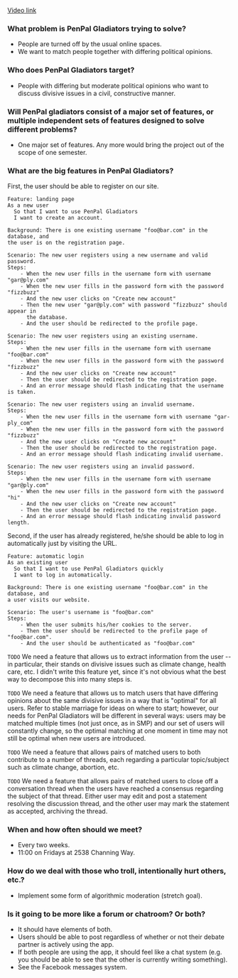 [Video link](https://www.youtube.com/watch?v=pKTnU7L2kEk)

### What problem is PenPal Gladiators trying to solve?

- People are turned off by the usual online spaces.
- We want to match people together with differing political opinions.

### Who does PenPal Gladiators target?

- People with differing but moderate political opinions who want to discuss divisive issues in a civil, constructive manner.


### Will PenPal gladiators consist of a major set of features, or multiple independent sets of features designed to solve different problems?

- One major set of features. Any more would bring the project out of the scope of one semester.

### What are the big features in PenPal Gladiators?

First, the user should be able to register on our site.
```
Feature: landing page
As a new user
  So that I want to use PenPal Gladiators
  I want to create an account.

Background: There is one existing username "foo@bar.com" in the database, and
the user is on the registration page.

Scenario: The new user registers using a new username and valid password.
Steps:
    - When the new user fills in the username form with username "gar@ply.com"
    - When the new user fills in the password form with the password "fizzbuzz"
    - And the new user clicks on "Create new account"
    - Then the new user "gar@ply.com" with password "fizzbuzz" should appear in
      the database.
    - And the user should be redirected to the profile page.

Scenario: The new user registers using an existing username.
Steps:
    - When the new user fills in the username form with username "foo@bar.com"
    - When the new user fills in the password form with the password "fizzbuzz"
    - And the new user clicks on "Create new account"
    - Then the user should be redirected to the registration page.
    - And an error message should flash indicating that the username is taken.

Scenario: The new user registers using an invalid username.
Steps:
    - When the new user fills in the username form with username "gar-ply_com"
    - When the new user fills in the password form with the password "fizzbuzz"
    - And the new user clicks on "Create new account"
    - Then the user should be redirected to the registration page.
    - And an error message should flash indicating invalid username.

Scenario: The new user registers using an invalid password.
Steps:
    - When the new user fills in the username form with username "gar@ply.com"
    - When the new user fills in the password form with the password "hi"
    - And the new user clicks on "Create new account"
    - Then the user should be redirected to the registration page.
    - And an error message should flash indicating invalid password length.
```

Second, if the user has already registered, he/she should be able to log in automatically just by visiting the URL.
```
Feature: automatic login
As an existing user
  So that I want to use PenPal Gladiators quickly
  I want to log in automatically.

Background: There is one existing username "foo@bar.com" in the database, and
a user visits our website.

Scenario: The user's username is "foo@bar.com"
Steps:
    - When the user submits his/her cookies to the server.
    - Then the user should be redirected to the profile page of "foo@bar.com".
    - And the user should be authenticated as "foo@bar.com"
```

`TODO` We need a feature that allows us to extract information from the user -- in particular, their stands on divisive issues such as climate change, health care, etc. I didn't write this feature yet, since it's not obvious what the best way to decompose this into many steps is.

`TODO` We need a feature that allows us to match users that have differing opinions about the same divisive issues in a way that is "optimal" for all users. Refer to stable marriage for ideas on where to start; however, our needs for PenPal Gladiators will be different in several ways: users may be matched multiple times (not just once, as in SMP) and our set of users will constantly change, so the optimal matching at one moment in time may not still be optimal when new users are introduced.

`TODO` We need a feature that allows pairs of matched users to both contribute to a number of threads, each regarding a particular topic/subject such as climate change, abortion, etc.

`TODO` We need a feature that allows pairs of matched users to close off a conversation thread when the users have reached a consensus regarding the subject of that thread. Either user may edit and post a statement resolving the discussion thread, and the other user may mark the statement as accepted, archiving the thread.

### When and how often should we meet?

- Every two weeks.
- 11:00 on Fridays at 2538 Channing Way.

### How do we deal with those who troll, intentionally hurt others, etc.?

- Implement some form of algorithmic moderation (stretch goal).

### Is it going to be more like a forum or chatroom? Or both?

- It should have elements of both.
- Users should be able to post regardless of whether or not their debate partner is actively using the app.
- If both people are using the app, it should feel like a chat system (e.g. you should be able to see that the other is currently writing something).
- See the Facebook messages system.
